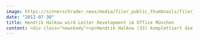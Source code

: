 ```yaml
---
image: https://sinnerschrader.news/media/filer_public_thumbnails/filer_public/2a/98/2a98efe4-8ad6-4d0c-bc2c-a362c80d9415/varfoldersdjk8pxf42x64d8fxslz8jcc8fc0000gnttmppauvsb__480x288_q85_crop_subsampling-2_upscale.png
date: "2012-07-30"
title: Hendrik Halkow wird Leiter Development im Office München
content: <div class="newsbody"><p>Hendrik Halkow (33) komplettiert die Führung des neuen Büros von SinnerSchrader in München. An der Seite von Philipp Schäfer und Sascha Echt verantwortet Halkow künftig den Technologie-Bereich.</p><p>Halkow kommt von SapientNitro, wo er seit 2008 tätig war, u.a. als Leiter Technologie der Mobile Practice Group. Schwerpunkt des Software-Architekten sind hochskalierbare Echtzeit-Webanwendungen sowie Mobile-E-Commerce-Lösungen für iOS, Android, Windows Phone und BlackBerry. Zuvor arbeitete Hendrik Halkow als IT-Berater und Software-Architekt für BearingPoint. Dort entwarf der Diplom-Informatiker Datacenter-Architekturen und beriet Unternehmen beim Thema IT-Sicherheit.</p><p>“Wir freuen uns, Hendrik für uns gewonnen zu haben. Durch seine große und relevante Erfahrung passt er hervorragend zu SinnerSchrader und unseren Projekten. Hendrik, Philipp und Sascha&#58; mit diesem Führungstrio haben wir uns in München einiges vorgenommen”, so Holger Blank, Geschäftsführer SinnerSchrader.</p><p>In München baut SinnerSchrader derzeit nach Hamburg, Frankfurt und Berlin ein neues Büro auf. Von dort wird die Digitalagentur die Betreuung des Kunden Allianz ausbauen und die Nachfrage im süddeutschen Raum bedienen. Interdisziplinäre Teams aus den Bereichen Beratung, Technik und Kreation werden die gesamte Bandbreite der SinnerSchrader-Leistungen abdecken. Mittelfristig soll das Büro auf 30 Mitarbeiter wachsen. Alle Stellenangebote unter <a href="http&#58;//sinnerschrader.com/karriere">http&#58;//sinnerschrader.com/karriere</a> .</p><p><strong>Downloads</strong><br/><a href="http&#58;//cl.ly/image/2x0X2Y1e2619">Foto Hendrik Halkow</a> / <a href="http&#58;//cl.ly/1w1o1c3j3U2P0F3J2Z1p">Logos SinnerSchrader</a></p><p><strong>Über SinnerSchrader</strong><br/>SinnerSchrader gehört zu den führenden Digitalagenturen in Europa. SinnerSchrader entwickelt interaktive Strategien, Plattformen und Applikationen, die radikale Beziehungen zwischen Konsumenten und Marken schaffen. In der SinnerSchrader-Gruppe arbeiten mehr als 400 Mitarbeiter an den Standorten Hamburg, Frankfurt am Main, München, Berlin und Hannover für Kunden wie Allianz, TUI, Tchibo, simyo, REWE, comdirect bank, PPR Group, OTTO und Steigenberger. SinnerSchrader wurde 1996 gegründet und ist seit 1999 börsennotiert.</p><p><a class="news-backlink" href="/de/"><svg class="svg-ico svg-ico--arrow-left"><use xlink&#58;href="#arrow-down"></use></svg>Zurück zur Presse Übersicht</a></p></div>
---
```

